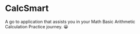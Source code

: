 # CalcSmart
A go to application that assists you in your  Math Basic Arithmetic Calculation  Practice journey. 😀
